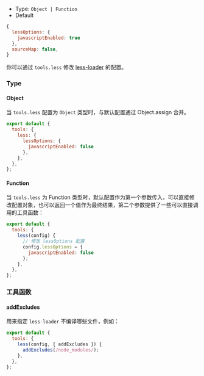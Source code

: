 - Type: `Object | Function`
- Default

```js
{
  lessOptions: {
    javascriptEnabled: true
  },
  sourceMap: false,
}
```

你可以通过 `tools.less` 修改 [less-loader](https://github.com/webpack-contrib/less-loader) 的配置。

### Type

#### Object

当 `tools.less` 配置为 `Object` 类型时，与默认配置通过 Object.assign 合并。

```js
export default {
  tools: {
    less: {
      lessOptions: {
        javascriptEnabled: false
      },
    },
  },
};
```

#### Function

当 `tools.less` 为 Function 类型时，默认配置作为第一个参数传入，可以直接修改配置对象，也可以返回一个值作为最终结果，第二个参数提供了一些可以直接调用的工具函数：

```js
export default {
  tools: {
    less(config) {
      // 修改 lessOptions 配置
      config.lessOptions = {
        javascriptEnabled: false
      };
    },
  },
};
```

### 工具函数

#### addExcludes

用来指定 `less-loader` 不编译哪些文件，例如：

```js
export default {
  tools: {
    less(config, { addExcludes }) {
      addExcludes(/node_modules/);
    },
  },
};
```
